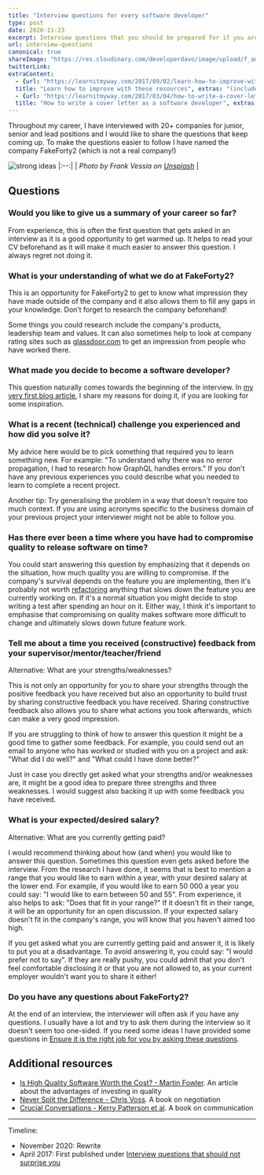 ```yaml
---
title: "Interview questions for every software developer"
type: post
date: 2020-11-23
excerpt: Interview questions that you should be prepared for if you are looking for a job as a software developer
url: interview-questions
canonical: true
shareImage: "https://res.cloudinary.com/developerdavo/image/upload/f_auto,w_1200/https://res.cloudinary.com/developerdavo/image/upload/v1606063315/learnitmyway/frank-vessia-9upRLljfKP8-unsplash_k7v5x3.jpg"
twitterLink:
extraContent:
  - {url: "https://learnitmyway.com/2017/09/02/learn-how-to-improve-with-these-resources/", 
  title: "Learn how to improve with these resources", extras: "(includes more resources on improving communication skills"}
  - {url: "https://learnitmyway.com/2017/03/04/how-to-write-a-cover-letter-as-a-software-developer/", 
  title: "How to write a cover letter as a software developer", extras: "(cover letter included)"}
---
```


Throughout my career, I have interviewed with 20+ companies for junior, senior and lead positions and I would like to share the questions that keep coming up. To make the questions easier to follow I have named the company FakeForty2 (which is not a real company!)

![strong ideas](https://res.cloudinary.com/developerdavo/image/upload/f_auto,w_1000/v1606063315/learnitmyway/frank-vessia-9upRLljfKP8-unsplash_k7v5x3.jpg)
|:--:|
| *Photo by Frank Vessia on [Unsplash](https://unsplash.com/photos/9upRLljfKP8)* |

<!--more-->
<!-- og:description -->

## Questions

### Would you like to give us a summary of your career so far?

From experience, this is often the first question that gets asked in an interview as it is a good opportunity to get warmed up. It helps to read your CV beforehand as it will make it much easier to answer this question. I always regret not doing it.

### What is your understanding of what we do at FakeForty2?

This is an opportunity for FakeForty2 to get to know what impression they have made outside of the company and it also allows them to fill any gaps in your knowledge. Don’t forget to research the company beforehand! 

Some things you could research include the company's products, leadership team and values. It can also sometimes help to look at company rating sites such as [glassdoor.com](https://www.glassdoor.com) to get an impression from people who have worked there.

### What made you decide to become a software developer?

This question naturally comes towards the beginning of the interview. In [my very first blog article](https://learnitmyway.com/2016/08/10/why-i-changed-careers/), I share my reasons for doing it, if you are looking for some inspiration.

### What is a recent (technical) challenge you experienced and how did you solve it?

My advice here would be to pick something that required you to learn something new. For example: "To understand why there was no error propagation, I had to research how GraphQL handles errors." If you don't have any previous experiences you could describe what you needed to learn to complete a recent project.

Another tip: Try generalising the problem in a way that doesn't require too much context. If you are using acronyms specific to the business domain of your previous project your interviewer might not be able to follow you.

### Has there ever been a time where you have had to compromise quality to release software on time?

You could start answering this question by emphasizing that it depends on the situation, how much quality you are willing to compromise. If the company's survival depends on the feature you are implementing, then it's probably not worth [refactoring](https://en.wikipedia.org/wiki/Code_refactoring) anything that slows down the feature you are currently working on. If it's a normal situation you might decide to stop writing a test after spending an hour on it. Either way, I think it's important to emphasise that compromising on quality makes software more difficult to change and ultimately slows down future feature work.

### Tell me about a time you received (constructive) feedback from your supervisor/mentor/teacher/friend

Alternative: What are your strengths/weaknesses?

This is not only an opportunity for you to share your strengths through the positive feedback you have received but also an opportunity to build trust by sharing constructive feedback you have received. Sharing constructive feedback also allows you to share what actions you took afterwards, which can make a very good impression. 

If you are struggling to think of how to answer this question it might be a good time to gather some feedback. For example, you could send out an email to anyone who has worked or studied with you on a project and ask: "What did I do well?" and "What could I have done better?"

Just in case you directly get asked what your strengths and/or weaknesses are, it might be a good idea to prepare three strengths and three weaknesses. I would suggest also backing it up with some feedback you have received.

### What is your expected/desired salary?

Alternative: What are you currently getting paid?

I would recommend thinking about how (and when) you would like to answer this question. Sometimes this question even gets asked before the interview. From the research I have done, it seems that is best to mention a range that you would like to earn within a year, with your desired salary at the lower end. For example, if you would like to earn 50 000 a year you could say: "I would like to earn between 50 and 55". From experience, it also helps to ask: "Does that fit in your range?" If it doesn't fit in their range, it will be an opportunity for an open discussion. If your expected salary doesn't fit in the company's range, you will know that you haven't aimed too high.

If you get asked what you are currently getting paid and answer it, it is likely to put you at a disadvantage. To avoid answering it, you could say: "I would prefer not to say". If they are really pushy, you could admit that you don't feel comfortable disclosing it or that you are not allowed to, as your current employer wouldn't want you to share it either!

### Do you have any questions about FakeForty2?

At the end of an interview, the interviewer will often ask if you have any questions. I usually have a lot and try to ask them during the interview so it doesn't seem too one-sided. If you need some ideas I have provided some questions in [Ensure it is the right job for you by asking these questions](https://medium.com/@developerdavo/ensure-it-is-the-right-job-for-you-by-asking-these-questions-e68dcf3d1bd4).

## Additional resources

- [Is High Quality Software Worth the Cost? - Martin Fowler](https://martinfowler.com/articles/is-quality-worth-cost.html). An article about the advantages of investing in quality
- [Never Split the Difference - Chris Voss](https://www.goodreads.com/book/show/26156469-never-split-the-difference?from_search=true). A book on negotiation
- [Crucial Conversations - Kerry Patterson et al](https://www.goodreads.com/book/show/15014.Crucial_Conversations). A book on communication

---

Timeline:

- November 2020: Rewrite
- April 2017: First published under [Interview questions that should not surprise you](https://learnitmyway.com/2017/04/02/how-to-prepare-for-an-interview-as-a-software-developer-part-i/)